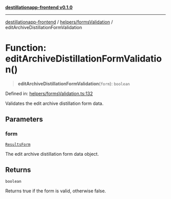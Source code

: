 [**destillationapp-frontend v0.1.0**](../../../README.md)

***

[destillationapp-frontend](../../../modules.md) / [helpers/formsValidation](../README.md) / editArchiveDistillationFormValidation

# Function: editArchiveDistillationFormValidation()

> **editArchiveDistillationFormValidation**(`form`): `boolean`

Defined in: [helpers/formsValidation.ts:132](https://github.com/DestillApp/main/blob/be94b1d93681946bd573e84cd8381ba32cee62b9/frontend/src/helpers/formsValidation.ts#L132)

Validates the edit archive distillation form data.

## Parameters

### form

[`ResultsForm`](../../../types/forms/resultsForm/interfaces/ResultsForm.md)

The edit archive distillation form data object.

## Returns

`boolean`

Returns true if the form is valid, otherwise false.
